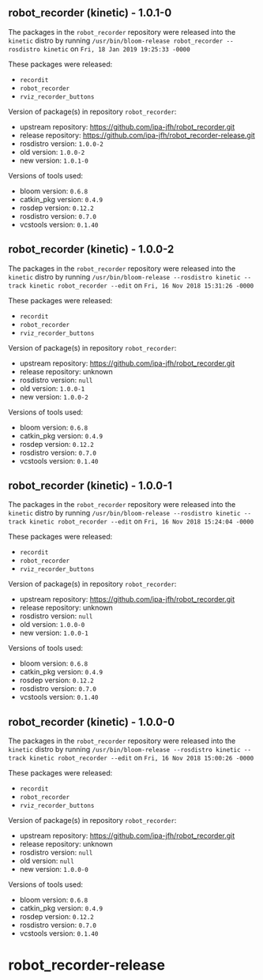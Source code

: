 ## robot_recorder (kinetic) - 1.0.1-0

The packages in the `robot_recorder` repository were released into the `kinetic` distro by running `/usr/bin/bloom-release robot_recorder --rosdistro kinetic` on `Fri, 18 Jan 2019 19:25:33 -0000`

These packages were released:
- `recordit`
- `robot_recorder`
- `rviz_recorder_buttons`

Version of package(s) in repository `robot_recorder`:

- upstream repository: https://github.com/ipa-jfh/robot_recorder.git
- release repository: https://github.com/ipa-jfh/robot_recorder-release.git
- rosdistro version: `1.0.0-2`
- old version: `1.0.0-2`
- new version: `1.0.1-0`

Versions of tools used:

- bloom version: `0.6.8`
- catkin_pkg version: `0.4.9`
- rosdep version: `0.12.2`
- rosdistro version: `0.7.0`
- vcstools version: `0.1.40`


## robot_recorder (kinetic) - 1.0.0-2

The packages in the `robot_recorder` repository were released into the `kinetic` distro by running `/usr/bin/bloom-release --rosdistro kinetic --track kinetic robot_recorder --edit` on `Fri, 16 Nov 2018 15:31:26 -0000`

These packages were released:
- `recordit`
- `robot_recorder`
- `rviz_recorder_buttons`

Version of package(s) in repository `robot_recorder`:

- upstream repository: https://github.com/ipa-jfh/robot_recorder.git
- release repository: unknown
- rosdistro version: `null`
- old version: `1.0.0-1`
- new version: `1.0.0-2`

Versions of tools used:

- bloom version: `0.6.8`
- catkin_pkg version: `0.4.9`
- rosdep version: `0.12.2`
- rosdistro version: `0.7.0`
- vcstools version: `0.1.40`


## robot_recorder (kinetic) - 1.0.0-1

The packages in the `robot_recorder` repository were released into the `kinetic` distro by running `/usr/bin/bloom-release --rosdistro kinetic --track kinetic robot_recorder --edit` on `Fri, 16 Nov 2018 15:24:04 -0000`

These packages were released:
- `recordit`
- `robot_recorder`
- `rviz_recorder_buttons`

Version of package(s) in repository `robot_recorder`:

- upstream repository: https://github.com/ipa-jfh/robot_recorder.git
- release repository: unknown
- rosdistro version: `null`
- old version: `1.0.0-0`
- new version: `1.0.0-1`

Versions of tools used:

- bloom version: `0.6.8`
- catkin_pkg version: `0.4.9`
- rosdep version: `0.12.2`
- rosdistro version: `0.7.0`
- vcstools version: `0.1.40`


## robot_recorder (kinetic) - 1.0.0-0

The packages in the `robot_recorder` repository were released into the `kinetic` distro by running `/usr/bin/bloom-release --rosdistro kinetic --track kinetic robot_recorder --edit` on `Fri, 16 Nov 2018 15:00:26 -0000`

These packages were released:
- `recordit`
- `robot_recorder`
- `rviz_recorder_buttons`

Version of package(s) in repository `robot_recorder`:

- upstream repository: https://github.com/ipa-jfh/robot_recorder.git
- release repository: unknown
- rosdistro version: `null`
- old version: `null`
- new version: `1.0.0-0`

Versions of tools used:

- bloom version: `0.6.8`
- catkin_pkg version: `0.4.9`
- rosdep version: `0.12.2`
- rosdistro version: `0.7.0`
- vcstools version: `0.1.40`


# robot_recorder-release